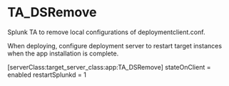 # TA_DSRemove
Splunk TA to remove local configurations of deploymentclient.conf.

When deploying, configure deployment server to restart target instances when the app installation is complete.

[serverClass:target_server_class:app:TA_DSRemove]
stateOnClient = enabled
restartSplunkd = 1
